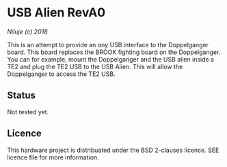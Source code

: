 # USB Alien RevA0
_Niluje (c) 2018_

This is an attempt to provide an _any_ USB interface to the Doppelganger board.
This board replaces the BROOK fighting board on the Doppelganger.
You can for example, mount the Doppelganger and the USB alien inside a TE2 and 
plug the TE2 USB to the USB Alien. This will allow the Doppelganger to access 
the TE2 USB.

## Status

Not tested yet.

## Licence

This hardware project is distribuated under the BSD 2-clauses licence.
SEE licence file for more information.
